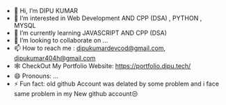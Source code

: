 - 👋 Hi, I’m DIPU KUMAR 
- 👀 I’m interested in  Web Development AND CPP (DSA) , PYTHON , MYSQL  
- 🌱 I’m currently learning JAVASCRIPT  AND CPP (DSA)
- 💞️ I’m looking to collaborate on ...
- 📫 How to reach me : dipukumardevcod@gmail.com, dipukumar404h@gmail.com
- 🕸️ CheckOut My Portfolio Website: https://portfolio.dipu.tech/
- 😄 Pronouns: ...
- ⚡ Fun fact: old github Account was delated by some problem and i face same problem in my New github account😒

<!---
dipukumardev/dipukumardev is a ✨ special ✨ repository because its `README.md` (this file) appears on your GitHub profile.
You can click the Preview link to take a look at your changes.
--->
